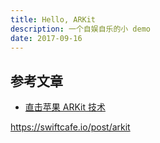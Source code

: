 ```yaml
---
title: Hello, ARKit
description: 一个自娱自乐的小 demo
date: 2017-09-16
---
```


## 参考文章

* [直击苹果 ARKit 技术](http://www.jianshu.com/p/7faa4a3af589)

https://swiftcafe.io/post/arkit
